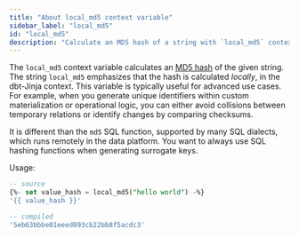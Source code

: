 ```yaml
---
title: "About local_md5 context variable"
sidebar_label: "local_md5"
id: "local_md5"
description: "Calculate an MD5 hash of a string with `local_md5` context variable."
---
```


The `local_md5` context variable calculates an [MD5 hash](https://en.wikipedia.org/wiki/MD5) of the given string. The string `local_md5` emphasizes that the hash is calculated _locally_, in the dbt-Jinja context. This variable is typically useful for advanced use cases. For example, when you generate unique identifiers within custom materialization or operational logic, you can either avoid collisions between temporary relations or identify changes by comparing checksums.

It is different than the `md5` SQL function, supported by many SQL dialects, which runs remotely in the data platform. You want to always use SQL hashing functions when generating <Term id="surrogate-key">surrogate keys</Term>.

Usage:
```sql
-- source
{%- set value_hash = local_md5("hello world") -%}
'{{ value_hash }}'

-- compiled
'5eb63bbbe01eeed093cb22bb8f5acdc3'
```
